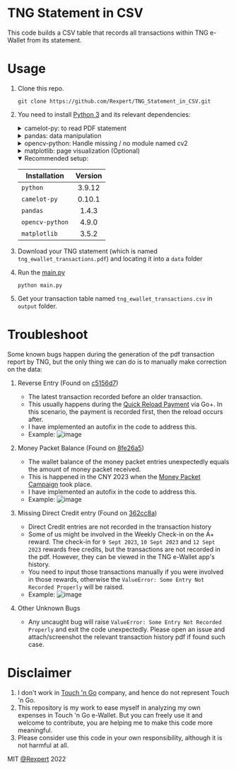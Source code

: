 # TNG Statement in CSV
This code builds a CSV table that records all transactions within TNG e-Wallet from its statement.

# Usage
1. Clone this repo.
    ```
    git clone https://github.com/Rexpert/TNG_Statement_in_CSV.git
    ```
2. You need to install [Python 3](https://www.python.org/) and its relevant dependencies:
    <details>
      <summary>
        camelot-py: to read PDF statement
      </summary>
      
      - Installation via `pip`
        ```
        pip install camelot-py
        ```
      - or if you're using conda environment
        ```
        conda install -c conda-forge camelot-py
        ```
      - Detail installation please refer to `camelot-py` [Documentation](https://camelot-py.readthedocs.io/en/master/) 
    </details>
    <details>
      <summary>
        pandas: data manipulation
      </summary>
      
      - Installation via `pip`
        ```
        pip install pandas
        ```
      - or if you're using conda environment
        ```
        conda install -c conda-forge pandas
        ```
      - Detail installation please refer to `pandas` [Documentation](https://pandas.pydata.org/docs/index.html) 
    </details>
    <details>
      <summary>
        opencv-python: Handle missing / no module named cv2
      </summary>
      
      - Installation via `pip`
        ```
        pip install opencv-python
        ```
      - or if you're using conda environment
        ```
        conda install -c conda-forge opencv
        ```
    </details>
    <details>
      <summary>
        matplotlib: page visualization (Optional)
      </summary>
      
      - Installation via `pip`
        ```
        pip install matplotlib
        ```
      - or if you're using conda environment
        ```
        conda install -c conda-forge matplotlib
        ```
      - [Visual Debug](https://camelot-py.readthedocs.io/en/master/user/advanced.html#visual-debugging) on table generation
      - Detail installation please refer to `matplotlib` [Documentation](https://matplotlib.org/) 
    </details>
    <details open>
      <summary>
        Recommended setup:
      </summary>
      
      | Installation    | Version | 
      | --------------- | :-----: |
      | `python`        | 3.9.12  |
      | `camelot-py`    | 0.10.1  |
      | `pandas`        | 1.4.3   |
      | `opencv-python` | 4.9.0   |
      | `matplotlib`    | 3.5.2   |
    </details>
3. Download your TNG statement (which is named `tng_ewallet_transactions.pdf`) and locating it into a `data` folder
4. Run the [main.py](main.py)
    ```
    python main.py
    ```
5. Get your transaction table named `tng_ewallet_transactions.csv` in `output` folder.

# Troubleshoot
Some known bugs happen during the generation of the pdf transaction report by TNG, but the only thing we can do is to manually make correction on the data:  
1. Reverse Entry (Found on [c5156d7](https://github.com/Rexpert/TNG_Statement_in_CSV/commit/c5156d7ae697589971cae36ef3f54497dd2d3ce5))  
   - The latest transaction recorded before an older transaction. 
   - This usually happens during the [Quick Reload Payment](https://www.touchngo.com.my/goplus/#:~:text=What%20is%20Quick%20Reload%20Payment) via Go+. In this scenario, the payment is recorded first, then the reload occurs after.
   - I have implemented an autofix in the code to address this.
   - Example:
     ![image](https://github.com/Rexpert/TNG_Statement_in_CSV/assets/46991185/067e6ffe-28a4-45d0-a566-4219587cc18b)

2. Money Packet Balance (Found on [8fe26a5](https://github.com/Rexpert/TNG_Statement_in_CSV/commit/8fe26a5b2e9884737b0a6bda975054a0f44aaaea))
   - The wallet balance of the money packet entries unexpectedly equals the amount of money packet received.
   - This is happened in the CNY 2023 when the [Money Packet Campaign](https://www.touchngo.com.my/faq/snatch-ang-pow-campaign/) took place.
   - I have implemented an autofix in the code to address this.
   - Example:
     ![image](https://github.com/Rexpert/TNG_Statement_in_CSV/assets/46991185/aa06e93d-480e-4ed1-aa93-d4cbc036b461)

3. Missing Direct Credit entry (Found on [362cc8a](https://github.com/Rexpert/TNG_Statement_in_CSV/commit/362cc8a1362859e0be5d71780b8c2a10ddb62527))
   - Direct Credit entries are not recorded in the transaction history
   - Some of us might be involved in the Weekly Check-in on the A+ reward. The check-in for `9 Sept 2023`, `10 Sept 2023` and `12 Sept 2023` rewards free credits, but the transactions are not recorded in the pdf. However, they can be viewed in the TNG e-Wallet app's history.
   - You need to input those transactions manually if you were involved in those rewards, otherwise the `ValueError: Some Entry Not Recorded Properly` will be raised.
   - Example:
     ![image](https://github.com/Rexpert/TNG_Statement_in_CSV/assets/46991185/f56ea6cd-f798-469a-81db-577d83f8e71b)

4. Other Unknown Bugs
   - Any uncaught bug will raise `ValueError: Some Entry Not Recorded Properly` and exit the code unexpectedly. Please open an issue and attach/screenshot the relevant transaction history pdf if found such case. 

# Disclaimer
1. I don't work in [Touch 'n Go](https://www.touchngo.com.my/) company, and hence do not represent Touch 'n Go.
2. This repository is my work to ease myself in analyzing my own expenses in Touch 'n Go e-Wallet. But you can freely use it and welcome to contribute, you are helping me to make this code more meaningful.
3. Please consider use this code in your own responsibility, although it is not harmful at all.

MIT [@Rexpert](https://github.com/Rexpert) 2022
